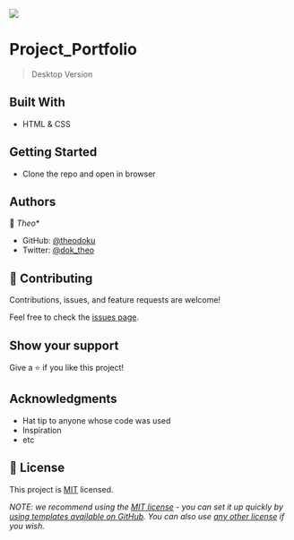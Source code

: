 
![](https://img.shields.io/badge/Microverse-blueviolet)

# Project_Portfolio

> Desktop Version


## Built With

- HTML & CSS


## Getting Started

* Clone the repo and open in browser

## Authors

👤 *Theo**

- GitHub: [@theodoku](https://github.com/theodoku)
- Twitter: [@dok_theo](https://twitter.com/Theo_dok)


## 🤝 Contributing

Contributions, issues, and feature requests are welcome!

Feel free to check the [issues page](../../issues/).

## Show your support

Give a ⭐️ if you like this project!

## Acknowledgments

- Hat tip to anyone whose code was used
- Inspiration
- etc

## 📝 License

This project is [MIT](./MIT.md) licensed.

_NOTE: we recommend using the [MIT license](https://choosealicense.com/licenses/mit/) - you can set it up quickly by [using templates available on GitHub](https://docs.github.com/en/communities/setting-up-your-project-for-healthy-contributions/adding-a-license-to-a-repository). You can also use [any other license](https://choosealicense.com/licenses/) if you wish._
